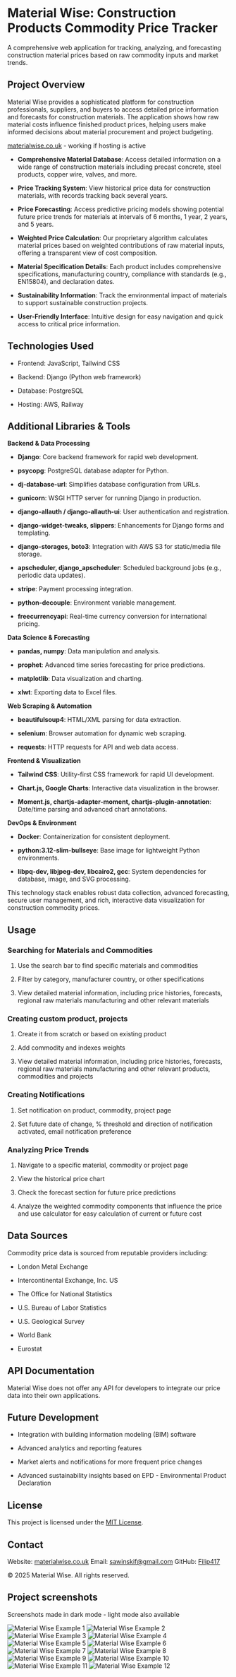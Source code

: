 # Material Wise: Construction Products Commodity Price Tracker

A comprehensive web application for tracking, analyzing, and forecasting construction material prices based on raw commodity inputs and market trends.

## Project Overview

Material Wise provides a sophisticated platform for construction professionals, suppliers, and buyers to access detailed price information and forecasts for construction materials. The application shows how raw material costs influence finished product prices, helping users make informed decisions about material procurement and project budgeting.

[materialwise.co.uk](https://materialwise.co.uk/) - working if hosting is active

-   **Comprehensive Material Database**: Access detailed information on a wide range of construction materials including precast concrete, steel products, copper wire, valves, and more.
    
-   **Price Tracking System**: View historical price data for construction materials, with records tracking back several years.
    
-   **Price Forecasting**: Access predictive pricing models showing potential future price trends for materials at intervals of 6 months, 1 year, 2 years, and 5 years.
    
-   **Weighted Price Calculation**: Our proprietary algorithm calculates material prices based on weighted contributions of raw material inputs, offering a transparent view of cost composition.
    
-   **Material Specification Details**: Each product includes comprehensive specifications, manufacturing country, compliance with standards (e.g., EN15804), and declaration dates.
    
-   **Sustainability Information**: Track the environmental impact of materials to support sustainable construction projects.
    
-   **User-Friendly Interface**: Intuitive design for easy navigation and quick access to critical price information.
    

## Technologies Used

-   Frontend: JavaScript, Tailwind CSS
    
-   Backend: Django (Python web framework)
    
-   Database: PostgreSQL
    
-   Hosting: AWS, Railway
    
## Additional Libraries & Tools

**Backend & Data Processing**

-   **Django**: Core backend framework for rapid web development.
    
-   **psycopg**: PostgreSQL database adapter for Python.
    
-   **dj-database-url**: Simplifies database configuration from URLs.
    
-   **gunicorn**: WSGI HTTP server for running Django in production.
    
-   **django-allauth / django-allauth-ui**: User authentication and registration.
    
-   **django-widget-tweaks, slippers**: Enhancements for Django forms and templating.
    
-   **django-storages, boto3**: Integration with AWS S3 for static/media file storage.
    
-   **apscheduler, django_apscheduler**: Scheduled background jobs (e.g., periodic data updates).
    
-   **stripe**: Payment processing integration.
    
-   **python-decouple**: Environment variable management.
    
-   **freecurrencyapi**: Real-time currency conversion for international pricing.
    

**Data Science & Forecasting**

-   **pandas, numpy**: Data manipulation and analysis.
    
-   **prophet**: Advanced time series forecasting for price predictions.
    
-   **matplotlib**: Data visualization and charting.
    
-   **xlwt**: Exporting data to Excel files.
    

**Web Scraping & Automation**

-   **beautifulsoup4**: HTML/XML parsing for data extraction.
    
-   **selenium**: Browser automation for dynamic web scraping.
    
-   **requests**: HTTP requests for API and web data access.
    

**Frontend & Visualization**

-   **Tailwind CSS**: Utility-first CSS framework for rapid UI development.
    
-   **Chart.js, Google Charts**: Interactive data visualization in the browser.
    
-   **Moment.js, chartjs-adapter-moment, chartjs-plugin-annotation**: Date/time parsing and advanced chart annotations.
    

**DevOps & Environment**

-   **Docker**: Containerization for consistent deployment.
    
-   **python:3.12-slim-bullseye**: Base image for lightweight Python environments.
    
-   **libpq-dev, libjpeg-dev, libcairo2, gcc**: System dependencies for database, image, and SVG processing.
    

This technology stack enables robust data collection, advanced forecasting, secure user management, and rich, interactive data visualization for construction commodity prices.

## Usage
    
### Searching for Materials and Commodities

1.  Use the search bar to find specific materials and commodities
    
2.  Filter by category, manufacturer country, or other specifications
    
3.  View detailed material information, including price histories, forecasts, regional raw materials manufacturing and other relevant materials


### Creating custom product, projects

1. Create it from scratch or based on existing product
    
3.  Add commodity and indexes weights
    
4.  View detailed material information, including price histories, forecasts, regional raw materials manufacturing and other relevant products, commodities and projects


### Creating Notifications

1.  Set notification on product, commodity, project page
    
2.  Set future date of change, % threshold and direction of notification activated, email notification preference
    

### Analyzing Price Trends

1.  Navigate to a specific material, commodity or project page
    
2.  View the historical price chart
    
3.  Check the forecast section for future price predictions
    
4.  Analyze the weighted commodity components that influence the price and use calculator for easy calculation of current or future cost

    

## Data Sources

Commodity price data is sourced from reputable providers including:

-   London Metal Exchange
    
-   Intercontinental Exchange, Inc. US
    
-   The Office for National Statistics
    
-   U.S. Bureau of Labor Statistics
    
-   U.S. Geological Survey
    
-   World Bank
    
-   Eurostat
    

## API Documentation

Material Wise does not offer any API for developers to integrate our price data into their own applications.


## Future Development
    
-   Integration with building information modeling (BIM) software
    
-   Advanced analytics and reporting features
    
-   Market alerts and notifications for more frequent price changes

-   Advanced sustainability insights based on EPD - Environmental Product Declaration    

## License

This project is licensed under the [MIT License](https://choosealicense.com/licenses/mit/).

## Contact

Website: [materialwise.co.uk](https://materialwise.co.uk/)
Email: [sawinskif@gmail.com](mailto:sawinskif@gmail.com)
GitHub: [Filip417](https://github.com/Filip417)

© 2025 Material Wise. All rights reserved.

## Project screenshots

Screenshots made in dark mode - light mode also available

<img src="https://github.com/Filip417/comchecker/blob/main/readmeimages/materialwiseexample1.PNG" alt="Material Wise Example 1"/>
<img src="https://github.com/Filip417/comchecker/blob/main/readmeimages/materialwiseexample2.PNG" alt="Material Wise Example 2"/>
<img src="https://github.com/Filip417/comchecker/blob/main/readmeimages/materialwiseexample3.PNG" alt="Material Wise Example 3"/>
<img src="https://github.com/Filip417/comchecker/blob/main/readmeimages/materialwiseexample4.PNG" alt="Material Wise Example 4"/>
<img src="https://github.com/Filip417/comchecker/blob/main/readmeimages/materialwiseexample5.PNG" alt="Material Wise Example 5"/>
<img src="https://github.com/Filip417/comchecker/blob/main/readmeimages/materialwiseexample6.PNG" alt="Material Wise Example 6"/>
<img src="https://github.com/Filip417/comchecker/blob/main/readmeimages/materialwiseexample7.PNG" alt="Material Wise Example 7"/>
<img src="https://github.com/Filip417/comchecker/blob/main/readmeimages/materialwiseexample8.PNG" alt="Material Wise Example 8"/>
<img src="https://github.com/Filip417/comchecker/blob/main/readmeimages/materialwiseexample9.PNG" alt="Material Wise Example 9"/>
<img src="https://github.com/Filip417/comchecker/blob/main/readmeimages/materialwiseexample10.PNG" alt="Material Wise Example 10"/>
<img src="https://github.com/Filip417/comchecker/blob/main/readmeimages/materialwiseexample11.PNG" alt="Material Wise Example 11"/>
<img src="https://github.com/Filip417/comchecker/blob/main/readmeimages/materialwiseexample12.PNG" alt="Material Wise Example 12"/>

